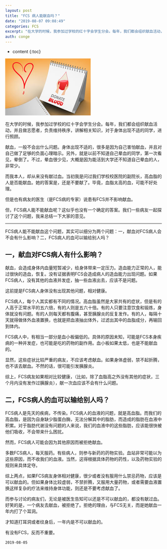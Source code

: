 ```yaml
---
layout: post
title: "FCS 病人能献血吗？"
date: "2019-08-07 09:08:49"
categories: FCS
excerpt: "在大学的时候，我参加过学校的红十字会学生分会。每年，我们都会组织献血活动，并且做志愿者，负责维持秩序，讲解相关知识，对于身体出现不适的同学，进行..."
auth: conge
---
```

* content
{:toc}

![](/assets/images/FCS/118382-46ef08c61618f705.png)

在大学的时候，我参加过学校的红十字会学生分会。每年，我们都会组织献血活动，并且做志愿者，负责维持秩序，讲解相关知识，对于身体出现不适的同学，进行照顾。

献血，一般不会出什么问题。身体出现不适的，很多是因为自己害怕献血，并且对自己做了足够的负面心理暗示。另外，就是以前不知道自己晕血的同学，第一次看见，晕倒了。不过，晕血很少见，大概是因为能活到大学还不知道自己晕血的人，非常少。

而我本人，却从来没有献过血。当初我是问过我们学校校医院的副院长，高血脂的人是否能献血。她的答案是，还是不要献了。毕竟，血脂太高的血，可能不好处理。

但是也有病友的医生（是FCS病的专家）说患有FCS并不影响献血。

但，FCS病人能不能献血呢？这似乎也没有一个确定的答案。我们一些病友一起探讨了这个问题，我来总结一下大家的意见。

----

FCS病人能不能献血这个问题，其实可以细分为两个问题：一，献血对FCS病人会不会有什么影响？二，FCS病人的血可以输给别人吗？

## 一，献血对FCS病人有什么影响？

献血，会造成身体内血量短暂减少，给身体带来一定压力。造血能力正常的人，能过很快的造血，恢复。没有证据表明FCS会造成病人的造血能力出现问题。如果FCS病人，没有其他的血液并发症，抽一些血液出去，应该不是问题。

这前提是FCS病人身体没有出现其他问题，相对健康。

FCS病人，每个人其实都有不同的情况。高血脂虽然是大家共有的症状，但是有的人高于正常水平的五六倍，有的人则是五六十倍。有的人只要注意饮食和锻炼，身体就没有问题。有的人则每天都有腹痛，甚至胰腺炎的反复发作。有的人，每隔十天就得做体外血液置换，也就是把血液抽出体外，过滤出其中的血脂成分，再输回到体内。

FCS病人中，有相当一部分是血小板偏低的。具体的原因未知，可能是FCS本身疾病的一种并发症，也可能是吃的药物的副作用。血小板如果太低，也是不能献血的。

显然，这些症状比较严重的病友，不应该考虑献血。如果身体虚弱，禁不起折腾，也不该去献血。不然的话，很可能引发胰腺炎。

综上，FCS病友如果相对比较健康，（比如，除了血脂高之外没有其他的症状，三个月内没有发作过胰腺炎），献一次血应该不会有什么问题。

## 二，FCS病人的血可以输给别人吗？

FCS病人是先天的疾病，不传染。FCS病人的血液的问题，就是高血脂。而我们的高血脂，是因为自身缺少脂蛋白酶，无法分解其中的脂肪，而造成的脂肪在血液中积累。对于脂肪代谢没有问题的人来说，我们的血液中的这些脂肪，应该能很快被他们吸收，不会带来什么困扰。

然而，FCS病人可能会因为其他原因而被拒绝献血。

多数FCS病人，每天服药。有些病人，则参与新药的药物实验。血站非常可能以为这些原因，而不收我们的血液。当然，这得根据具体药物的药性，以及药物实验的规则来具体定夺。


综上两点，如果FCS病友身体相对健康，很少或者没有服用什么禁忌药物，应该是可以献血的。但如果身体比较虚弱，不禁折腾，又服用大量药物，或者需要血液置换这样复杂的疗法来维持身体功能，则还是不要考虑献血了。

而参与讨论的病友们，无论是被医生告知可以还是不可以献血的，都没有献过血。好笑的是，一个病友去献血，被拒绝了。拒绝的理由，与FCS无关，而是她献血一年内打了个耳洞。

才知道打耳洞或者纹身后，一年内是不可以献血的。

有没有FCS，反而不重要。



```
2019-08-05
```
